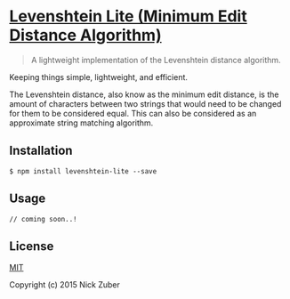# [Levenshtein Lite (Minimum Edit Distance Algorithm)](https://en.wikipedia.org/wiki/Levenshtein_distance)

> A lightweight implementation of the Levenshtein distance algorithm.

Keeping things simple, lightweight, and efficient.

The Levenshtein distance, also know as the minimum edit distance, is the amount of characters between two strings that would need to be changed for them to be considered equal. This can also be considered as an approximate string matching algorithm.

## Installation

```
$ npm install levenshtein-lite --save
```

## Usage

```
// coming soon..!
```

## License
[MIT](https://opensource.org/licenses/MIT)

Copyright (c) 2015 Nick Zuber
